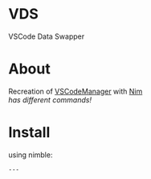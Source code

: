 # VDS
VSCode Data Swapper

# About

Recreation of [VSCodeManager](https://github.com/doongjohn/VSCodeManager) with [Nim](https://nim-lang.org/)  
_has different commands!_

# Install

using nimble:

```cmd
---
```
